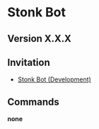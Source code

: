 # Stonk Bot

## Version X.X.X

## Invitation
* [Stonk Bot (Development)](https://discord.com/oauth2/authorize?client_id=1116954111343087656&scope=bot&permissions=8)

## Commands
__none__